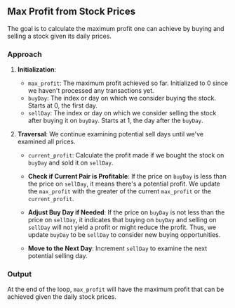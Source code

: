 
## Max Profit from Stock Prices

The goal is to calculate the maximum profit one can achieve by buying and selling a stock given its daily prices. 

### Approach

1. **Initialization**:
    - `max_profit`: The maximum profit achieved so far. Initialized to 0 since we haven't processed any transactions yet.
    - `buyDay`: The index or day on which we consider buying the stock. Starts at 0, the first day.
    - `sellDay`: The index or day on which we consider selling the stock after buying it on `buyDay`. Starts at 1, the day after the `buyDay`.

2. **Traversal**:
    We continue examining potential sell days until we've examined all prices.

    - `current_profit`: Calculate the profit made if we bought the stock on `buyDay` and sold it on `sellDay`.

    - **Check if Current Pair is Profitable**:
        If the price on `buyDay` is less than the price on `sellDay`, it means there's a potential profit. We update the `max_profit` with the greater of the current `max_profit` or the `current_profit`.

    - **Adjust Buy Day if Needed**:
        If the price on `buyDay` is not less than the price on `sellDay`, it indicates that buying on `buyDay` and selling on `sellDay` will not yield a profit or might reduce the profit. Thus, we update `buyDay` to be `sellDay` to consider new buying opportunities.

    - **Move to the Next Day**:
        Increment `sellDay` to examine the next potential selling day.

### Output

At the end of the loop, `max_profit` will have the maximum profit that can be achieved given the daily stock prices.
